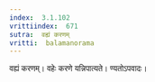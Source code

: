 ```yaml
---
index:  3.1.102
vrittiindex:  671
sutra:  वह्यं करणम्
vritti:  balamanorama 
---
```


वह्यं करणम्। वहेः करणे यन्निपात्यते। ण्यतोऽपवादः। 

